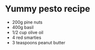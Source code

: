# Yummy pesto recipe

* 200g pine nuts
* 400g basil
* 1/2 cup olive oil
* 4 red smarties
* 3 teaspoons peanut butter
